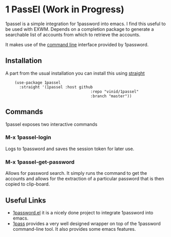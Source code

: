 # 1 PassEl (Work in Progress)

1passel is a simple integration for 1password into emacs. I find this useful to be used with EXWM. Depends on a completion package to generate a searchable list of accounts from which to retrieve the accounts. 

It makes use of the [command line](https://1password.com/downloads/command-line/) interface provided by 1password.

## Installation

A part from the usual installation you can install this using [straight]()

```elisp
    (use-package 1passel
      :straight '(1passel :host github
                                     :repo "vinid/1passel"
                                     :branch "master"))
```

## Commands

1passel exposes two interactive commands

### M-x 1passel-login

Logs to 1password and saves the session token for later use.

### M-x 1passel-get-password

Allows for password search. It simply runs the command to get the accounts and allows for the extraction of a particular password that is then copied to
clip-board.

## Useful Links

+ [1password.el](https://github.com/xuchunyang/1password.el) it is a nicely done project to integrate 1password into emacs.
+ [1pass](https://github.com/dcreemer/1pass) provides a very well designed wrapper on top of the 1password command-line tool. It also provides some emacs features.